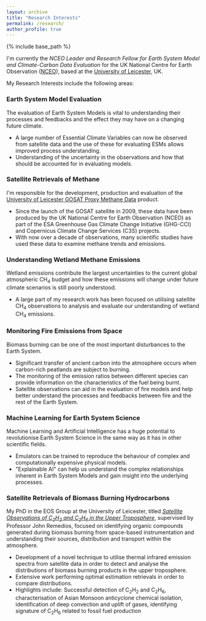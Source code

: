```yaml
---
layout: archive
title: "Research Interests"
permalink: /research/
author_profile: true
---
```


{% include base_path %}

I'm currently the *NCEO Leader and Research Fellow for Earth System Model and Climate-Carbon Data Evaluation* for the UK National Centre for Earth Observation ([NCEO](https://www.nceo.ac.uk/)), based at the [University of Leicester](https://www2.le.ac.uk/departments/physics/people/robparkers), UK.

My Research Interests include the following areas:

### Earth System Model Evaluation

The evaluation of Earth System Models is vital to understanding their processes and feedbacks and the effect they may have on a changing future climate.
* A large number of Essential Climate Variables can now be observed from satellite data and the use of these for evaluating ESMs allows improved process understanding.
* Understanding of the uncertainty in the observations and how that should be accounted for in evaluating models.

### Satellite Retrievals of Methane

I'm responsible for the development, production and evaluation of the [University of Leicester GOSAT Proxy Methane Data](http://dx.doi.org/10.5285/18ef8247f52a4cb6a14013f8235cc1eb) product.
* Since the launch of the GOSAT satellite in 2009, these data have been produced by the UK National Centre for Earth Observation (NCEO) as part of the ESA Greenhouse Gas Climate Change Initiative (GHG-CCI) and Copernicus Climate Change Services (C3S) projects.
* With now over a decade of observations, many scientific studies have used these data to examine methane trends and emissions.

### Understanding Wetland Methane Emissions

Wetland emissions contribute the largest uncertainties to the current global atmospheric CH<sub>4</sub> budget and how these emissions will change under future climate scenarios is still poorly understood. 
* A large part of my research work has been focused on utilising satellite CH<sub>4</sub> observations to analysis and evaluate our understanding of wetland CH<sub>4</sub> emissions.

### Monitoring Fire Emissions from Space

Biomass burning can be one of the most important disturbances to the Earth System. 
* Significant transfer of ancient carbon into the atmosphere occurs when carbon-rich peatlands are subject to burning.
* The monitoring of the emission ratios between different species can provide information on the characteristics of the fuel being burnt.
* Satellite observations can aid in the evaluation of fire models and help better understand the processes and feedbacks between fire and the rest of the Earth System.

### Machine Learning for Earth System Science

Machine Learning and Artificial Intelligence has a huge potential to revolutionise Earth System Science in the same way as it has in other scientific fields.
* Emulators can be trained to reproduce the behaviour of complex and computationally expensive physical models.
* "Explainable AI" can help us understand the complex relationships inherent in Earth System Models and gain insight into the underlying processes.

### Satellite Retrievals of Biomass Burning Hydrocarbons

My PhD in the EOS Group at the University of Leicester, titled [*Satellite Observations of C<sub>2</sub>H<sub>2</sub> and C<sub>2</sub>H<sub>6</sub> in the Upper Troposphere*](https://hdl.handle.net/2381/7955), supervised by Professor John Remedios, focused on identifying organic compounds generated during biomass burning from space-based instrumentation and understanding their sources, distribution and transport within the atmosphere.
* Development of a novel technique to utilise thermal infrared emission spectra from satellite data in order to detect and analyse the distributions of biomass burning products in the upper troposphere.
* Extensive work performing optimal estimation retrievals in order to compare distributions.
* Highlights include: Successful detection of C<sub>2</sub>H<sub>2</sub> and C<sub>2</sub>H<sub>6</sub>, characterisation of Asian Monsoon anticyclone chemical isolation, identification of deep convection and uplift of gases, identifying signature of C<sub>2</sub>H<sub>6</sub> related to fossil fuel production
